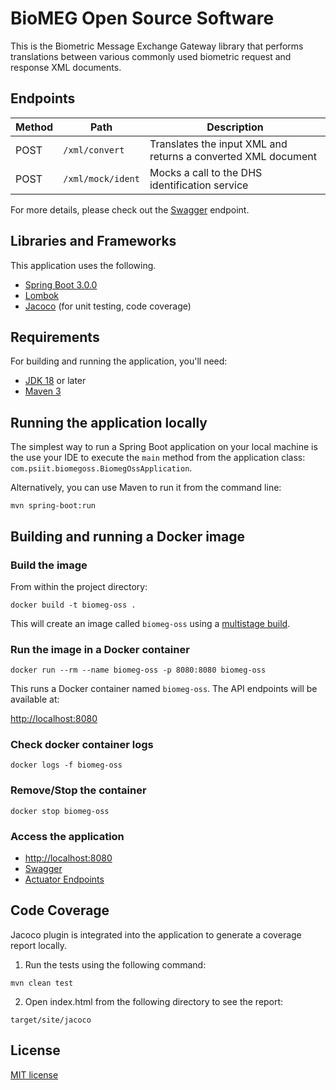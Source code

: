 # BioMEG Open Source Software
This is the Biometric Message Exchange Gateway library that performs translations between various commonly used
biometric request and response XML documents.

## Endpoints
| Method | Path              | Description                                                   |
|--------|-------------------|---------------------------------------------------------------|
| POST   | `/xml/convert`    | Translates the input XML and returns a converted XML document |
| POST   | `/xml/mock/ident` | Mocks a call to the DHS identification service                |

For more details, please check out the [Swagger](http://localhost:8080/swagger-ui/index.html) endpoint.

## Libraries and Frameworks
This application uses the following.

- [Spring Boot 3.0.0](https://spring.io/projects/spring-boot)
- [Lombok](https://projectlombok.org/)
- [Jacoco](https://www.jacoco.org/jacoco/trunk/index.html) (for unit testing, code coverage)

## Requirements
For building and running the application, you'll need:

- [JDK 18](https://openjdk.org/projects/jdk/) or later
- [Maven 3](https://maven.apache.org)

## Running the application locally
The simplest way to run a Spring Boot application on your local machine is the use your IDE to execute the `main` method
from the application class: `com.psiit.biomegoss.BiomegOssApplication`.

Alternatively, you can use Maven to run it from the command line:
```shell
mvn spring-boot:run
```
## Building and running a Docker image

### Build the image
From within the project directory:
```shell
docker build -t biomeg-oss .
```
This will create an image called `biomeg-oss` using a
[multistage build](https://docs.docker.com/develop/develop-images/multistage-build/https://docs.docker.com/develop/develop-images/multistage-build/).

### Run the image in a Docker container
```shell
docker run --rm --name biomeg-oss -p 8080:8080 biomeg-oss
```
This runs a Docker container named `biomeg-oss`. The API endpoints will be available at:

[http://localhost:8080](http://localhost:8080)

### Check docker container logs

```shell
docker logs -f biomeg-oss
```

### Remove/Stop the container
```shell
docker stop biomeg-oss
```

### Access the application
- [http://localhost:8080](http://localhost:8080)
- [Swagger](http://localhost:8080/swagger-ui/index.html)
- [Actuator Endpoints](http://localhost:8080/actuator/)

## Code Coverage

Jacoco plugin is integrated into the application to generate a coverage report locally.

1. Run the tests using the following command:

```shell
mvn clean test
```
2. Open index.html from the following directory to see the report:
```shell
target/site/jacoco
```

## License

[MIT license](LICENSE)
